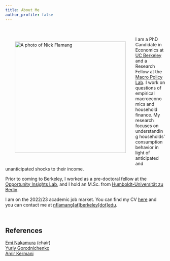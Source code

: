 ```yaml
---
title: About Me
author_profile: false
---
```


<br />
<img align="left" width="350" style="vertical-align:left;margin:30px 30px" src="{{ site.url }}/images/nick_website.jpg" alt="A photo of Nick Flamang">

I am a PhD Candidate in Economics at [UC Berkeley](https://www.econ.berkeley.edu/) and a Research Fellow at the [Macro Policy Lab](https://www.macropolicylab.org/). I work on questions of empirical macroeconomics and household finance. My research focuses on understanding households' consumption behavior in light of anticipated and unanticipated shocks to their income. 

Prior to coming to Berkeley, I worked as a pre-doctoral fellow at the [Opportunity Insights Lab](https://opportunityinsights.org/), and I hold an M.Sc. from [Humboldt-Universität zu Berlin](https://www.wiwi.hu-berlin.de/en/mainpage).

I am on the 2022/23 academic job market. You can find my CV [here](https://github.com/nickflamang/nickflamang.github.io/blob/306325c5694890e2cefa66c45ac9f4b344cfc8b0/_site/files/CV_Niklas_Flamang.pdf) and you can contact me at [nflamang[at]berkeley[dot]edu](mailto:nflamang@berkeley.edu).

<br />


## References
[Emi Nakamura](https://eml.berkeley.edu/~enakamura/) (chair)  
[Yuriy Gorodnichenko](https://eml.berkeley.edu/~ygorodni/)  
[Amir Kermani](https://faculty.haas.berkeley.edu/amir/)
